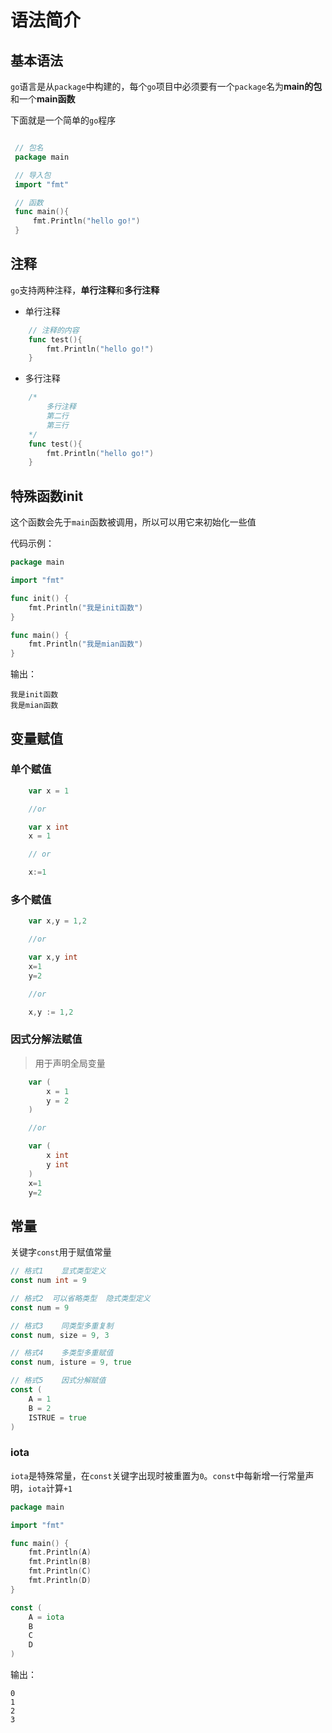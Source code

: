 # 语法简介

## 基本语法
`go`语言是从`package`中构建的，每个`go`项目中必须要有一个`package`名为**main的包**和一个**main函数**

下面就是一个简单的`go`程序

```go

 // 包名
 package main

 // 导入包
 import "fmt"

 // 函数
 func main(){
     fmt.Println("hello go!")
 }

```

## 注释
`go`支持两种注释，**单行注释**和**多行注释**

- 单行注释

```go
    // 注释的内容
    func test(){
        fmt.Println("hello go!")
    }
```

- 多行注释

```go
    /*
        多行注释
        第二行
        第三行
    */
    func test(){
        fmt.Println("hello go!")
    }
```

## 特殊函数init

这个函数会先于`main`函数被调用，所以可以用它来初始化一些值

代码示例：
```go
package main

import "fmt"

func init() {
	fmt.Println("我是init函数")
}

func main() {
	fmt.Println("我是mian函数")
}
```
输出：
```shell
我是init函数
我是mian函数
```
## 变量赋值


### 单个赋值

```go
    var x = 1

    //or

    var x int
    x = 1

    // or

    x:=1
```

### 多个赋值

```go
    var x,y = 1,2

    //or

    var x,y int
    x=1
    y=2

    //or

    x,y := 1,2

```

### 因式分解法赋值

> 用于声明全局变量

```go
    var (
        x = 1
        y = 2
    )

    //or

    var (
        x int
        y int
    )
    x=1
    y=2
```

## 常量
关键字`const`用于赋值常量
```go
// 格式1    显式类型定义
const num int = 9

// 格式2  可以省略类型  隐式类型定义
const num = 9

// 格式3    同类型多重复制
const num, size = 9, 3

// 格式4    多类型多重赋值
const num, isture = 9, true

// 格式5    因式分解赋值
const (
	A = 1
	B = 2
	ISTRUE = true
)
```
### iota
`iota`是特殊常量，在`const`关键字出现时被重置为`0`。`const`中每新增一行常量声明，`iota`计算`+1`

```go
package main

import "fmt"

func main() {
	fmt.Println(A)
	fmt.Println(B)
	fmt.Println(C)
	fmt.Println(D)
}

const (
	A = iota
	B
	C
	D
)
```
输出：
```shell
0
1
2
3
```
